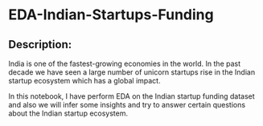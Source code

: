 # EDA-Indian-Startups-Funding

## Description:
India is one of the fastest-growing economies in the world. In the past decade we have seen a large number of unicorn startups rise in the Indian startup ecosystem which has a global impact.

In this notebook, I have perform EDA on the Indian startup funding dataset and also we will infer some insights and try to answer certain questions about the Indian startup ecosystem.


